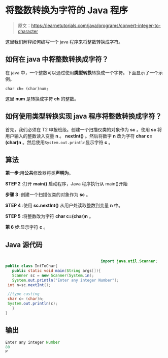 # 将整数转换为字符的 Java 程序

> 原文：<https://learnetutorials.com/java/programs/convert-integer-to-character>

这里我们解释如何编写一个 java 程序来将整数转换成字符。

## 如何在 java 中将整数转换成字符？

在 java 中，一个整数可以通过使用**类型转换**转换成一个字符。下面显示了一个示例。

`char ch= (char)num;`

这里 **num** 是转换成字符 **ch** 的整数。

## 如何使用类型转换实现 java 程序将整数转换成字符？

首先，我们必须在 T2 申报班级。创建一个扫描仪类的对象作为 **sc** 。使用 **sc** 将用户输入的整数读入变量 **n** 。 **nextInt()** 。然后将数字 **n** 改为字符 **char c=(char)n** 。然后使用`System.out.println`显示字符 **c** 。

## 算法

**第一步**:用**公共**修改器将类**声明为**。

**STEP 2** :打开 **main()** 启动程序，Java 程序执行从 main()开始

**步骤 3** :创建一个扫描仪类的对象作为 **sc** 。

**STEP 4** :使用 **sc.nextInt()** 从用户处读取整数到变量 **n** 中。

**STEP 5** :将整数改为字符 **char c=(char)n** 。

**第 6 步**:显示字符 **c** 。

## Java 源代码

```java

                                          import java.util.Scanner;
public class IntToChar{  
   public static void main(String args[]){  
   Scanner sc = new Scanner(System.in);
   System.out.println("Enter any integer Number");
 int n=sc.nextInt(); 

 //type casting
 char c= (char)n;  
 System.out.println(c);  
   }
}

```

## 输出

```java
Enter any integer Number
80
P
```